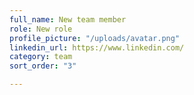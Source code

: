 ```yaml
---
full_name: New team member
role: New role
profile_picture: "/uploads/avatar.png"
linkedin_url: https://www.linkedin.com/
category: team
sort_order: "3"

---
```

